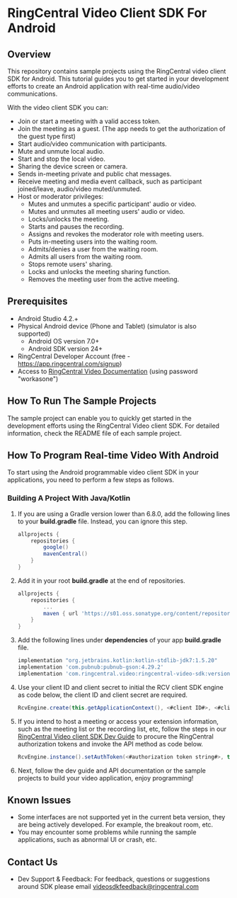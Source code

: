 # RingCentral Video Client SDK For Android

## Overview

This repository contains sample projects using the RingCentral video client SDK for Android. This tutorial guides you to get started in your development efforts to create an Android application with real-time audio/video communications.

With the video client SDK you can:

- Join or start a meeting with a valid access token.
- Join the meeting as a guest. (The app needs to get the authorization of the guest type first)
- Start audio/video communication with participants.
- Mute and unmute local audio.
- Start and stop the local video.
- Sharing the device screen or camera.
- Sends in-meeting private and public chat messages.
- Receive meeting and media event callback, such as participant joined/leave, audio/video muted/unmuted.
- Host or moderator privileges:
    - Mutes and unmutes a specific participant' audio or video.
    - Mutes and unmutes all meeting users' audio or video.
    - Locks/unlocks the meeting.
    - Starts and pauses the recording.
    - Assigns and revokes the moderator role with meeting users.
    - Puts in-meeting users into the waiting room.
    - Admits/denies a user from the waiting room.
    - Admits all users from the waiting room.
    - Stops remote users' sharing.
    - Locks and unlocks the meeting sharing function.
    - Removes the meeting user from the active meeting.

## Prerequisites

- Android Studio 4.2.+
- Physical Android device (Phone and Tablet) (simulator is also supported)
    - Android OS version 7.0+
    - Android SDK version 24+
- RingCentral Developer Account (free - https://app.ringcentral.com/signup)
- Access to [RingCentral Video Documentation](https://ringcentral-ringcentral-video-api-docs.readthedocs-hosted.com/en/latest/) (using password "workasone")

## How To Run The Sample Projects

The sample project can enable you to quickly get started in the development efforts using the RingCentral Video client SDK. For detailed information, check the README file of each sample project.

## How To Program Real-time Video With Android

To start using the Android programmable video client SDK in your applications, you need to perform a few steps as follows.

### Building A Project With Java/Kotlin


1. If you are using a Gradle version lower than 6.8.0, add the following lines to your **build.gradle** file. Instead, you can ignore this step.

    ```gradle
    allprojects {
        repositories {
            google()
            mavenCentral()
        }
    }
    ```
2. Add it in your root **build.gradle** at the end of repositories.

    ```gradle
    allprojects {
        repositories {
            ...
            maven { url 'https://s01.oss.sonatype.org/content/repositories/releases' }
        }
    }
    ```

3. Add the following lines under **dependencies** of your app **build.gradle** file.

    ```gradle
    implementation "org.jetbrains.kotlin:kotlin-stdlib-jdk7:1.5.20"
    implementation 'com.pubnub:pubnub-gson:4.29.2'
    implementation 'com.ringcentral.video:ringcentral-video-sdk:version'
    ```

4. Use your client ID and client secret to initial the RCV client SDK engine as code below, the client ID and client secret are required.

    ```java
    RcvEngine.create(this.getApplicationContext(), <#client ID#>, <#client secret#>);
    ```

5. If you intend to host a meeting or access your extension information, such as the meeting list or the recording list, etc, follow the steps in our [RingCentral Video client SDK Dev Guide](https://ringcentral-ringcentral-video-api-docs.readthedocs-hosted.com/en/latest/client-sdk/authentication/) to procure the RingCentral authorization tokens and invoke the API method as code below.

    ```java  
    RcvEngine.instance().setAuthToken(<#authorization token string#>, true);
    ```

6. Next, follow the dev guide and API documentation or the sample projects to build your video application, enjoy programming!

## Known Issues

- Some interfaces are not supported yet in the current beta version, they are being actively developed. For example, the breakout room, etc.
- You may encounter some problems while running the sample applications, such as abnormal UI or crash, etc.

## Contact Us

- Dev Support & Feedback: For feedback, questions or suggestions around SDK please email videosdkfeedback@ringcentral.com
